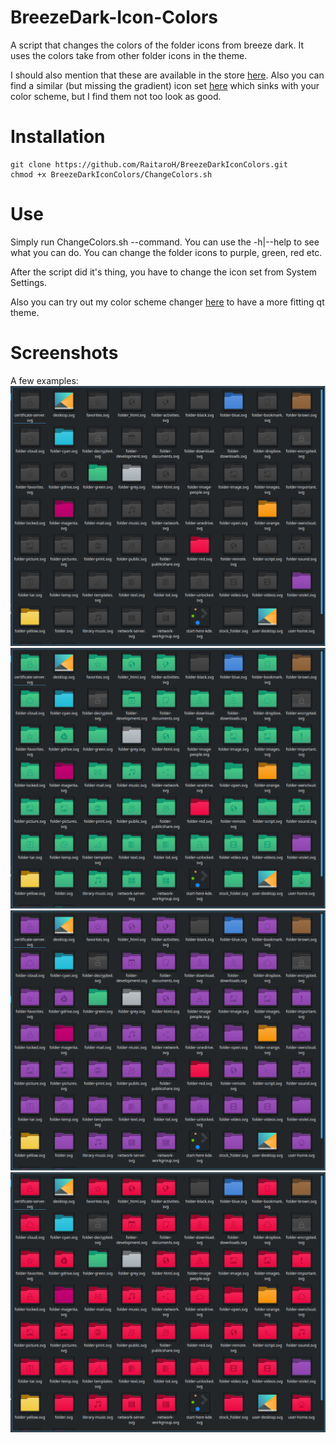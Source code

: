 # BreezeDark-Icon-Colors
A script that changes the colors of the folder icons from breeze dark. It uses the colors take from other folder icons in the theme.

I should also mention that these are available in the store [here](https://store.kde.org/p/1214699/). Also you can find a similar (but missing the gradient) icon set [here](https://store.kde.org/p/1160457) which sinks with your color scheme, but I find them not too look as good.

# Installation
```
git clone https://github.com/RaitaroH/BreezeDarkIconColors.git
chmod +x BreezeDarkIconColors/ChangeColors.sh
```

# Use
Simply run ChangeColors.sh --command. You can use the -h|--help to see what you can do. You can change the folder icons to purple, green, red etc.

After the script did it's thing, you have to change the icon set from System Settings.

Also you can try out my color scheme changer [here](https://github.com/RaitaroH/BreezeDarkColorSchemes) to have a more fitting qt theme.

# Screenshots

A few examples:
![alt-tag](https://raw.githubusercontent.com/RaitaroH/BreezeDark-Icon-Colors/master/Images/BlackIcons.png)
![alt-tag](https://raw.githubusercontent.com/RaitaroH/BreezeDark-Icon-Colors/master/Images/GreenIcons.png)
![alt-tag](https://raw.githubusercontent.com/RaitaroH/BreezeDark-Icon-Colors/master/Images/PurpleIcons.png)
![alt-tag](https://raw.githubusercontent.com/RaitaroH/BreezeDark-Icon-Colors/master/Images/RedIcons.png)

